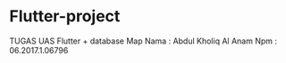 # Flutter-project
 TUGAS UAS Flutter + database Map
 Nama : Abdul Kholiq Al Anam
 Npm : 06.2017.1.06796
